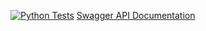 [![Python Tests](https://github.com/st4685416/pppe/actions/workflows/test_program.yml/badge.svg)](https://github.com/st4685416/pppe/actions/workflows/test_program.yml)
[Swagger API Documentation](https://github.com/st4685416/pppe/docs/swagger.yaml)
